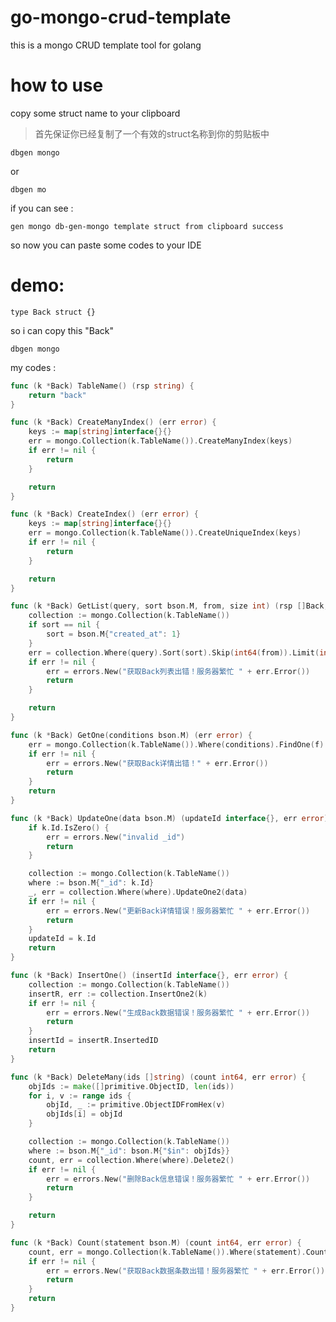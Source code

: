 # go-mongo-crud-template
this is a mongo CRUD template tool for golang

# how to use


copy some struct name to your clipboard

> 首先保证你已经复制了一个有效的struct名称到你的剪贴板中

    dbgen mongo

or 

    dbgen mo
    
if you can see :

    gen mongo db-gen-mongo template struct from clipboard success
   
so now you can paste some codes to your IDE


# demo:

    type Back struct {}
  
so i can copy this "Back"

    dbgen mongo
    
my codes :

```go
func (k *Back) TableName() (rsp string) {
	return "back"
}

func (k *Back) CreateManyIndex() (err error) {
	keys := map[string]interface{}{}
	err = mongo.Collection(k.TableName()).CreateManyIndex(keys)
	if err != nil {
		return
	}

	return
}

func (k *Back) CreateIndex() (err error) {
	keys := map[string]interface{}{}
	err = mongo.Collection(k.TableName()).CreateUniqueIndex(keys)
	if err != nil {
		return
	}

	return
}

func (k *Back) GetList(query, sort bson.M, from, size int) (rsp []Back, err error) {
	collection := mongo.Collection(k.TableName())
	if sort == nil {
		sort = bson.M{"created_at": 1}
	}
	err = collection.Where(query).Sort(sort).Skip(int64(from)).Limit(int64(size)).FindMany2(&rsp)
	if err != nil {
		err = errors.New("获取Back列表出错！服务器繁忙 " + err.Error())
		return
	}

	return
}

func (k *Back) GetOne(conditions bson.M) (err error) {
	err = mongo.Collection(k.TableName()).Where(conditions).FindOne(f)
	if err != nil {
		err = errors.New("获取Back详情出错！" + err.Error())
		return
	}
	return
}

func (k *Back) UpdateOne(data bson.M) (updateId interface{}, err error) {
	if k.Id.IsZero() {
		err = errors.New("invalid _id")
		return
	}

	collection := mongo.Collection(k.TableName())
	where := bson.M{"_id": k.Id}
	_, err = collection.Where(where).UpdateOne2(data)
	if err != nil {
		err = errors.New("更新Back详情错误！服务器繁忙 " + err.Error())
		return
	}
	updateId = k.Id
	return
}

func (k *Back) InsertOne() (insertId interface{}, err error) {
	collection := mongo.Collection(k.TableName())
	insertR, err := collection.InsertOne2(k)
	if err != nil {
		err = errors.New("生成Back数据错误！服务器繁忙 " + err.Error())
		return
	}
	insertId = insertR.InsertedID
	return
}

func (k *Back) DeleteMany(ids []string) (count int64, err error) {
	objIds := make([]primitive.ObjectID, len(ids))
	for i, v := range ids {
		objId, _ := primitive.ObjectIDFromHex(v)
		objIds[i] = objId
	}

	collection := mongo.Collection(k.TableName())
	where := bson.M{"_id": bson.M{"$in": objIds}}
	count, err = collection.Where(where).Delete2()
	if err != nil {
		err = errors.New("删除Back信息错误！服务器繁忙 " + err.Error())
		return
	}

	return
}

func (k *Back) Count(statement bson.M) (count int64, err error) {
	count, err = mongo.Collection(k.TableName()).Where(statement).Count2()
	if err != nil {
		err = errors.New("获取Back数据条数出错！服务器繁忙 " + err.Error())
		return
	}
	return
}
```
  
 